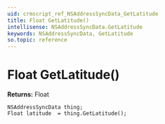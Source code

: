 ```yaml
---
uid: crmscript_ref_NSAddressSyncData_GetLatitude
title: Float GetLatitude()
intellisense: NSAddressSyncData.GetLatitude
keywords: NSAddressSyncData, GetLatitude
so.topic: reference
---
```


# Float GetLatitude()

**Returns:** Float

```crmscript
NSAddressSyncData thing;
Float latitude  = thing.GetLatitude();
```

